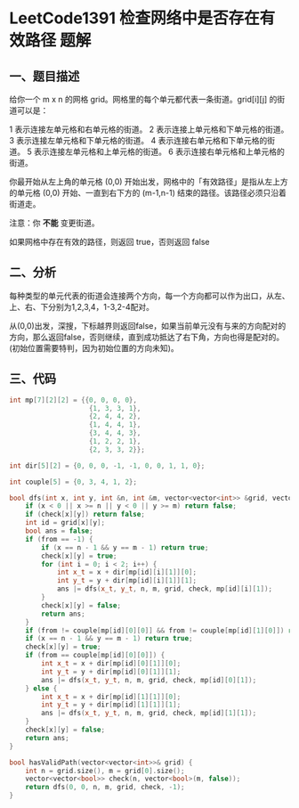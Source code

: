 # LeetCode1391 检查网络中是否存在有效路径 题解

## 一、题目描述

给你一个 m x n 的网格 grid。网格里的每个单元都代表一条街道。grid[i][j] 的街道可以是：

1 表示连接左单元格和右单元格的街道。
2 表示连接上单元格和下单元格的街道。
3 表示连接左单元格和下单元格的街道。
4 表示连接右单元格和下单元格的街道。
5 表示连接左单元格和上单元格的街道。
6 表示连接右单元格和上单元格的街道。

你最开始从左上角的单元格 (0,0) 开始出发，网格中的「有效路径」是指从左上方的单元格 (0,0) 开始、一直到右下方的 (m-1,n-1) 结束的路径。该路径必须只沿着街道走。

注意：你 **不能** 变更街道。

如果网格中存在有效的路径，则返回 true，否则返回 false 



## 二、分析

每种类型的单元代表的街道会连接两个方向，每一个方向都可以作为出口，从左、上、右、下分别为1,2,3,4，1-3,2-4配对。

从(0,0)出发，深搜，下标越界则返回false，如果当前单元没有与来的方向配对的方向，那么返回false，否则继续，直到成功抵达了右下角，方向也得是配对的。(初始位置需要特判，因为初始位置的方向未知)。



## 三、代码

```c++
int mp[7][2][2] = {{0, 0, 0, 0}, 
                    {1, 3, 3, 1},
                    {2, 4, 4, 2},
                    {1, 4, 4, 1},
                    {3, 4, 4, 3}, 
                    {1, 2, 2, 1},
                    {2, 3, 3, 2}};

int dir[5][2] = {0, 0, 0, -1, -1, 0, 0, 1, 1, 0};

int couple[5] = {0, 3, 4, 1, 2};

bool dfs(int x, int y, int &n, int &m, vector<vector<int>> &grid, vector<vector<bool>> &check, int from) {
    if (x < 0 || x >= n || y < 0 || y >= m) return false;
    if (check[x][y]) return false;
    int id = grid[x][y];
    bool ans = false;
    if (from == -1) {
        if (x == n - 1 && y == m - 1) return true;
        check[x][y] = true;
        for (int i = 0; i < 2; i++) {
            int x_t = x + dir[mp[id][i][1]][0];
            int y_t = y + dir[mp[id][i][1]][1];
            ans |= dfs(x_t, y_t, n, m, grid, check, mp[id][i][1]);
        }
        check[x][y] = false;
        return ans;
    }
    if (from != couple[mp[id][0][0]] && from != couple[mp[id][1][0]]) return false;
    if (x == n - 1 && y == m - 1) return true;
    check[x][y] = true;
    if (from == couple[mp[id][0][0]]) {
        int x_t = x + dir[mp[id][0][1]][0];
        int y_t = y + dir[mp[id][0][1]][1];
        ans |= dfs(x_t, y_t, n, m, grid, check, mp[id][0][1]);
    } else {
        int x_t = x + dir[mp[id][1][1]][0];
        int y_t = y + dir[mp[id][1][1]][1];
        ans |= dfs(x_t, y_t, n, m, grid, check, mp[id][1][1]);
    }
    check[x][y] = false;
    return ans;
}

bool hasValidPath(vector<vector<int>>& grid) {
    int n = grid.size(), m = grid[0].size();
    vector<vector<bool>> check(n, vector<bool>(m, false));
    return dfs(0, 0, n, m, grid, check, -1);
}
```

